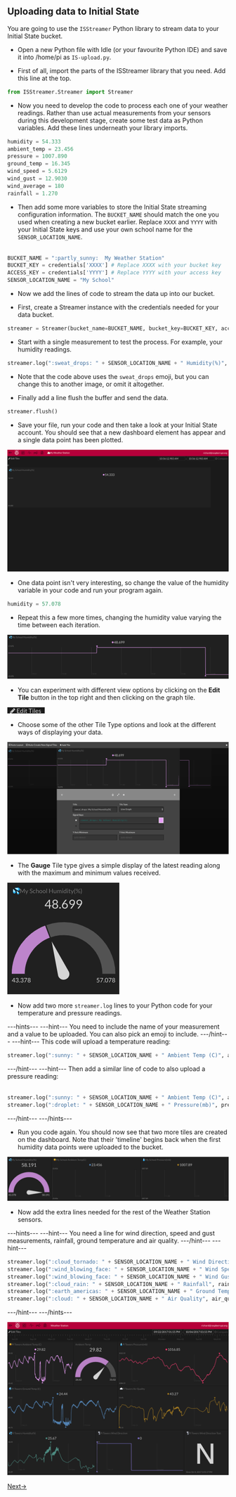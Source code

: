 ## Uploading data to Initial State

You are going to use the `ISStreamer` Python library to stream data to your Initial State bucket.

- Open a new Python file with Idle (or your favourite Python IDE) and save it into /home/pi as `IS-upload.py`.

-  First of all, import the parts of the ISStreamer library that you need. Add this line at the top.

```python
from ISStreamer.Streamer import Streamer
```

- Now you need to develop the code to process each one of your weather readings. Rather than use actual measurements from your sensors during this development stage, create some test data as Python variables. Add these lines underneath your library imports.

```python
humidity = 54.333
ambient_temp = 23.456
pressure = 1007.890
ground_temp = 16.345
wind_speed = 5.6129
wind_gust = 12.9030
wind_average = 180
rainfall = 1.270
```

- Then add some more variables to store the Initial State streaming configuration information. The `BUCKET_NAME` should match the one you used when creating a new bucket earlier. Replace `XXXX` and `YYYY` with your Initial State keys and use your own school name for the `SENSOR_LOCATION_NAME`.

```python

BUCKET_NAME = ":partly_sunny:  My Weather Station"
BUCKET_KEY = credentials['XXXX'] # Replace XXXX with your bucket key
ACCESS_KEY = credentials['YYYY'] # Replace YYYY with your access key
SENSOR_LOCATION_NAME = "My School"
```


- Now we add the lines of code to stream the data up into our bucket.

- First, create a Streamer instance with the credentials needed for your data bucket.

```python
streamer = Streamer(bucket_name=BUCKET_NAME, bucket_key=BUCKET_KEY, access_key=ACCESS_KEY)
```

- Start with a single measurement to test the process. For example, your humidity readings.

```python
streamer.log(":sweat_drops: " + SENSOR_LOCATION_NAME + " Humidity(%)", humidity)
```

- Note that the code above uses the `sweat_drops` emoji, but you can change this to another image, or omit it altogether.

- Finally add a line flush the buffer and send the data.

```python
streamer.flush()
```

- Save your file, run your code and then take a look at your Initial State account. You should see that a new dashboard element has appear and a single data point has been plotted.

![](images/image10.png)

- One data point isn't very interesting, so change the value of the humidity variable in your code and run your program again.

```python
humidity = 57.078
```

- Repeat this a few more times, changing the humidity value varying the time between each iteration.

![](images/image11.png)

- You can experiment with different view options by clicking on the **Edit Tile** button in the top right and then clicking on the graph tile.

![](images/image23.png)

- Choose some of the other Tile Type options and look at the different ways of displaying your data.

![](images/image12.png)

- The **Gauge** Tile type gives a simple display of the latest reading along with the maximum and minimum values received.

![](images/image13.png)

- Now add two more `streamer.log` lines to your Python code for your temperature and pressure readings.

---hints---
---hint---
You need to include the name of your measurement and a value to be uploaded. You can also pick an emoji to include.
---/hint---
---hint---
This code will upload a temperature reading:
```python
streamer.log(":sunny: " + SENSOR_LOCATION_NAME + " Ambient Temp (C)", ambient_temp)
```
---/hint---
---hint---
Then add a similar line of code to also upload a pressure reading:
```python

streamer.log(":sunny: " + SENSOR_LOCATION_NAME + " Ambient Temp (C)", ambient_temp)
streamer.log(":droplet: " + SENSOR_LOCATION_NAME + " Pressure(mb)", pressure)
```
---/hint---
---/hints---

- Run you code again. You should now see that two more tiles are created on the dashboard. Note that their 'timeline' begins back when the first humidity data points were uploaded to the bucket.

![](images/image14.png)

- Now add the extra lines needed for the rest of the Weather Station sensors.

---hints---
---hint---
You need a line for wind direction, speed and gust measurements, rainfall, ground temperature and air quality.
---/hint---
---hint---
```python
streamer.log(":cloud_tornado: " + SENSOR_LOCATION_NAME + " Wind Direction", wind_average)
streamer.log(":wind_blowing_face: " + SENSOR_LOCATION_NAME + " Wind Speed", wind_speed)
streamer.log(":wind_blowing_face: " + SENSOR_LOCATION_NAME + " Wind Gust", wind_gust)
streamer.log(":cloud_rain: " + SENSOR_LOCATION_NAME + " Rainfall", rainfall)
streamer.log(":earth_americas: " + SENSOR_LOCATION_NAME + " Ground Temp (C)", ground_temp)
streamer.log(":cloud: " + SENSOR_LOCATION_NAME + " Air Quality", air_quality)
```
---/hint---
---/hints---

![](images/image1.png)

[Next->](en/step_4.md)
